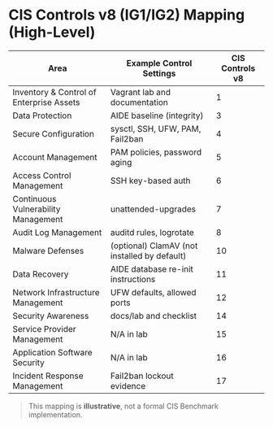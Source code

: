 # CIS Controls v8 (IG1/IG2) Mapping (High-Level)

| Area | Example Control Settings | CIS Controls v8 |
|------|---------------------------|------------------|
| Inventory & Control of Enterprise Assets | Vagrant lab and documentation | 1 |
| Data Protection | AIDE baseline (integrity) | 3 |
| Secure Configuration | sysctl, SSH, UFW, PAM, Fail2ban | 4 |
| Account Management | PAM policies, password aging | 5 |
| Access Control Management | SSH key-based auth | 6 |
| Continuous Vulnerability Management | unattended-upgrades | 7 |
| Audit Log Management | auditd rules, logrotate | 8 |
| Malware Defenses | (optional) ClamAV (not installed by default) | 10 |
| Data Recovery | AIDE database re-init instructions | 11 |
| Network Infrastructure Management | UFW defaults, allowed ports | 12 |
| Security Awareness | docs/lab and checklist | 14 |
| Service Provider Management | N/A in lab | 15 |
| Application Software Security | N/A in lab | 16 |
| Incident Response Management | Fail2ban lockout evidence | 17 |

> This mapping is **illustrative**, not a formal CIS Benchmark implementation.

